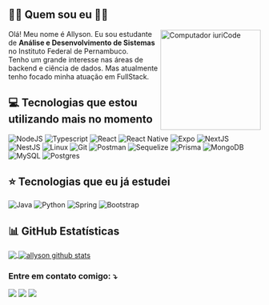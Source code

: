 ## **👩‍💻 Quem sou eu 👩‍💻**

<img src="https://raw.githubusercontent.com/MicaelliMedeiros/micaellimedeiros/master/image/computer-illustration.png" min-width="200px" max-width="200px" width="200px" align="right" alt="Computador iuriCode">
<p align="left">
        Olá! Meu nome é Allyson. Eu sou estudante de <strong>Análise e Desenvolvimento de Sistemas</strong> no Instituto Federal de Pernambuco.<br>
        Tenho um grande interesse nas áreas de backend e ciência de dados. Mas atualmente tenho focado minha atuação em FullStack.
</p>

## 💻 Tecnologias que estou utilizando mais no momento
![NodeJS](https://img.shields.io/badge/Node.js-43853D?style=for-the-badge&logo=node.js&logoColor=white)
![Typescript](https://img.shields.io/badge/TypeScript-007ACC?style=for-the-badge&logo=typescript&logoColor=white)
![React](https://img.shields.io/badge/React-20232A?style=for-the-badge&logo=react&logoColor=61DAFB)
![React Native](https://img.shields.io/badge/React_Native-20232A?style=for-the-badge&logo=react&logoColor=61DAFB)
![Expo](https://img.shields.io/badge/Expo-1B1F23?style=for-the-badge&logo=expo&logoColor=white)
![NextJS](https://img.shields.io/badge/next.js-000000?style=for-the-badge&logo=nextdotjs&logoColor=white)
![NestJS](https://img.shields.io/badge/nestjs-E0234E?style=for-the-badge&logo=nestjs&logoColor=white)
![Linux](https://img.shields.io/badge/Linux-FCC644?style=for-the-badge&logo=linux&logoColor=black)
![Git](https://img.shields.io/badge/GIT-E44C30?style=for-the-badge&logo=git&logoColor=white)
![Postman](https://img.shields.io/badge/Postman-FF6C37?style=for-the-badge&logo=Postman&logoColor=white)
![Sequelize](https://img.shields.io/badge/Sequelize-52B0E7?style=for-the-badge&logo=Sequelize&logoColor=white)
![Prisma](https://img.shields.io/badge/Prisma-3982CE?style=for-the-badge&logo=Prisma&logoColor=white)
![MongoDB](https://img.shields.io/badge/MongoDB-4EA94B?style=for-the-badge&logo=mongodb&logoColor=white)
![MySQL](https://img.shields.io/badge/MySQL-FFC500?style=for-the-badge&logo=mysql&logoColor=black)
![Postgres](https://img.shields.io/badge/PostgreSQL-316192?style=for-the-badge&logo=postgresql&logoColor=white)

## ⭐ Tecnologias que eu já estudei
![Java](https://img.shields.io/badge/Java-ED8B00?style=for-the-badge&logo=java&logoColor=white)
![Python](https://img.shields.io/badge/Python-3776AB?style=for-the-badge&logo=python&logoColor=white)
![Spring](https://img.shields.io/badge/spring%20-%236DB33F.svg?&amp;style=for-the-badge&amp;logo=spring&amp;logoColor=white)
![Bootstrap](https://img.shields.io/badge/Bootstrap-563D7C?style=for-the-badge&logo=bootstrap&logoColor=white)

## 📊 GitHub Estatísticas
<a href="https://github.com/AllysonAlves1">
<img align="center" src="https://github-readme-stats.vercel.app/api/top-langs/?username=AllysonAlves1&theme=dracula&hide_langs_below=1" />
</a>

<a href="https://github.com/AllysonAlves1">
<img align="center" src="https://github-readme-stats.vercel.app/api?username=AllysonAlves1&show_icons=true&theme=dracula&line_height=27" alt="allyson github stats"/>
 </a>
 
 ### Entre em contato comigo: ⤵️

<p align="left">
<a href=mailto:allysonalves.01@gmail.com alt="Gmail">
<img src="https://img.shields.io/badge/-Gmail-FF0000?style=flat-square&labelColor=FF0000&logo=gmail&logoColor=white" /></a>

<a href="https://www.linkedin.com/in/allyson-alves-01/" alt="Linkedin">
<img src="https://img.shields.io/badge/-Linkedin-0e76a8?style=flat-square&logo=Linkedin&logoColor=white" /></a>


<a href="https://www.instagram.com/allysonalvs/" alt="Instagram">
<img src="https://img.shields.io/badge/-Instagram-DF0174?style=flat-square&labelColor=DF0174&logo=instagram&logoColor=white" /></a>
</p>
